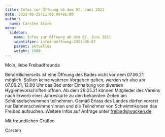 ```yaml
---
title: Infos zur Öffnung ab dem 07. Juni 2021
date: 2021-05-25T11:05:00+01:00
author:
  name: Carsten Storm
menu:
  sidebar:
    name: Infos zur Öffnung ab dem 07. Juni 2021
    identifier: infos-oeffnung-2021-06-07
    parent: aktuelles
    weight: 1000
---
```


Moin, liebe Freibadfreunde

Behördlicherseits ist eine Öffnung des Bades nicht vor dem 07.06.21 möglich.
Sollten keine weiteren Vorgaben gelten, werden wir also am 07.06.21, 12.00 Uhr das Bad unter Einhaltung von diversen Hygienevorschriften öffnen.
Ab dem 29.05.21 können Mitglieder des Vereins nach Erwerb einer Jahreskarte zu den bekannten Zeiten am Schlüsselschwimmen teilnehmen.
Gemäß Erlass des Landes dürfen vorerst nur Bahnenschwimmer/innen und die Teilnehmer von Schwimmkursen das Freibad aufsuchen.
Weitere Infos auf Anfrage unter freibad@wacken.de

Mit freundlichen Grüßen

Carsten
